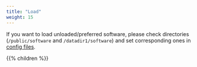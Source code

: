 ```yaml
---
title: "Load"
weight: 15
---
```


If you want to load unloaded/preferred software, please check directories (`/public/software` and `/datadir1/software`) and set corresponding ones in [config files](http://localhost:1313/users-guide/environment-variables/config-files/).

{{% children  %}}